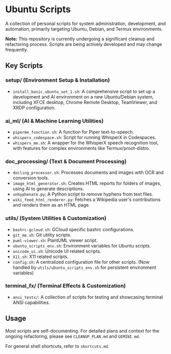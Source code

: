 # Ubuntu Scripts

A collection of personal scripts for system administration, development, and automation, primarily targeting Ubuntu, Debian, and Termux environments.

**Note:** This repository is currently undergoing a significant cleanup and refactoring process. Scripts are being actively developed and may change frequently.

## Key Scripts

### setup/ (Environment Setup & Installation)
*   `install_basic_ubuntu_set_1.sh`: A comprehensive script to set up a development and AI environment on a new Ubuntu/Debian system, including XFCE desktop, Chrome Remote Desktop, TeamViewer, and XRDP configuration.

### ai_ml/ (AI & Machine Learning Utilities)
*   `piperme_function.sh`: A function for Piper text-to-speech.
*   `whisperx_codespace.sh`: Script for running WhisperX in Codespaces.
*   `whisperx_me.sh`: A wrapper for the WhisperX speech recognition tool, with features for complex environments like Termux/proot-distro.

### doc_processing/ (Text & Document Processing)
*   `docling_processor.sh`: Processes documents and images with OCR and conversion tools.
*   `image_html_generator.sh`: Creates HTML reports for folders of images, using AI to generate descriptions.
*   `unhyphenate.py`: A Python script to remove hyphens from text files.
*   `wiki_feed_html_renderer.py`: Fetches a Wikipedia user's contributions and renders them as an HTML page.

### utils/ (System Utilities & Customization)
*   `bashrc-gcloud.sh`: GCloud specific bashrc configurations.
*   `git_me.sh`: Git utility scripts.
*   `puml-viewer.sh`: PlantUML viewer script.
*   `ubuntu_scripts_env.sh`: Environment variables for Ubuntu scripts.
*   `unicode_ui.sh`: Unicode UI related scripts.
*   `X11.sh`: X11 related scripts.
*   `config.sh`: A centralized configuration file for other scripts. (Now handled by `utils/ubuntu_scripts_env.sh` for persistent environment variables)

### terminal_fx/ (Terminal Effects & Customization)
*   `ansi_tests/`: A collection of scripts for testing and showcasing terminal ANSI capabilities.

## Usage

Most scripts are self-documenting. For detailed plans and context for the ongoing refactoring, please see `CLEANUP_PLAN.md` and `GEMINI.md`.

For general shell shortcuts, refer to `shortcuts.md`.